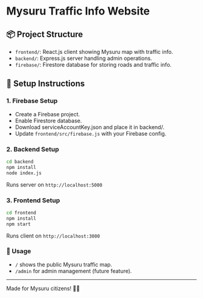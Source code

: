 # Mysuru Traffic Info Website

## 📦 Project Structure
- `frontend/`: React.js client showing Mysuru map with traffic info.
- `backend/`: Express.js server handling admin operations.
- `firebase/`: Firestore database for storing roads and traffic info.

## 🚀 Setup Instructions

### 1. Firebase Setup
- Create a Firebase project.
- Enable Firestore database.
- Download serviceAccountKey.json and place it in backend/.
- Update `frontend/src/firebase.js` with your Firebase config.

### 2. Backend Setup
```bash
cd backend
npm install
node index.js
```
Runs server on `http://localhost:5000`

### 3. Frontend Setup
```bash
cd frontend
npm install
npm start
```
Runs client on `http://localhost:3000`

### 🌟 Usage
- `/` shows the public Mysuru traffic map.
- `/admin` for admin management (future feature).

---

Made for Mysuru citizens! 🚦🚗

